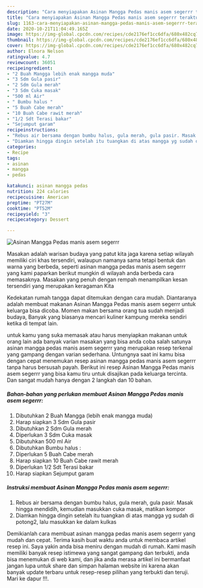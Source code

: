 ```yaml
---
description: "Cara menyiapakan Asinan Mangga Pedas manis asem segerrr teraktual"
title: "Cara menyiapakan Asinan Mangga Pedas manis asem segerrr teraktual"
slug: 1163-cara-menyiapakan-asinan-mangga-pedas-manis-asem-segerrr-teraktual
date: 2020-10-21T11:04:49.165Z
image: https://img-global.cpcdn.com/recipes/cde2176ef1cc6dfa/680x482cq70/asinan-mangga-pedas-manis-asem-segerrr-foto-resep-utama.jpg
thumbnail: https://img-global.cpcdn.com/recipes/cde2176ef1cc6dfa/680x482cq70/asinan-mangga-pedas-manis-asem-segerrr-foto-resep-utama.jpg
cover: https://img-global.cpcdn.com/recipes/cde2176ef1cc6dfa/680x482cq70/asinan-mangga-pedas-manis-asem-segerrr-foto-resep-utama.jpg
author: Elnora Nelson
ratingvalue: 4.7
reviewcount: 36051
recipeingredient:
- "2 Buah Mangga lebih enak mangga muda"
- "3 Sdm Gula pasir"
- "2 Sdm Gula merah"
- "3 Sdm Cuka masak"
- "500 ml Air"
- " Bumbu halus "
- "5 Buah Cabe merah"
- "10 Buah Cabe rawit merah"
- "1/2 Sdt Terasi bakar"
- "Sejumput garam"
recipeinstructions:
- "Rebus air bersama dengan bumbu halus, gula merah, gula pasir. Masak hingga mendidih, kemudian masukkan cuka masak, matikan kompor"
- "Diamkan hingga dingin setelah itu tuangkan di atas mangga yg sudah di potong2, lalu masukkan ke dalam kulkas"
categories:
- Recipe
tags:
- asinan
- mangga
- pedas

katakunci: asinan mangga pedas 
nutrition: 224 calories
recipecuisine: American
preptime: "PT27M"
cooktime: "PT52M"
recipeyield: "3"
recipecategory: Dessert

---
```



![Asinan Mangga Pedas manis asem segerrr](https://img-global.cpcdn.com/recipes/cde2176ef1cc6dfa/680x482cq70/asinan-mangga-pedas-manis-asem-segerrr-foto-resep-utama.jpg)

Masakan adalah warisan budaya yang patut kita jaga karena setiap wilayah memiliki ciri khas tersendiri, walaupun namanya sama tetapi bentuk dan warna yang berbeda, seperti asinan mangga pedas manis asem segerrr yang kami paparkan berikut mungkin di wilayah anda berbeda cara memasaknya. Masakan yang penuh dengan rempah menampilkan kesan tersendiri yang merupakan keragaman Kita

Kedekatan rumah tangga dapat ditemukan dengan cara mudah. Diantaranya adalah membuat makanan Asinan Mangga Pedas manis asem segerrr untuk keluarga bisa dicoba. Momen makan bersama orang tua sudah menjadi budaya, Banyak yang biasanya mencari kuliner kampung mereka sendiri ketika di tempat lain.



untuk kamu yang suka memasak atau harus menyiapkan makanan untuk orang lain ada banyak varian masakan yang bisa anda coba salah satunya asinan mangga pedas manis asem segerrr yang merupakan resep terkenal yang gampang dengan varian sederhana. Untungnya saat ini kamu bisa dengan cepat menemukan resep asinan mangga pedas manis asem segerrr tanpa harus bersusah payah.
Berikut ini resep Asinan Mangga Pedas manis asem segerrr yang bisa kamu tiru untuk disajikan pada keluarga tercinta. Dan sangat mudah hanya dengan 2 langkah dan 10 bahan.


<!--inarticleads1-->

##### Bahan-bahan yang perlukan membuat Asinan Mangga Pedas manis asem segerrr:

1. Dibutuhkan 2 Buah Mangga (lebih enak mangga muda)
1. Harap siapkan 3 Sdm Gula pasir
1. Dibutuhkan 2 Sdm Gula merah
1. Diperlukan 3 Sdm Cuka masak
1. Dibutuhkan 500 ml Air
1. Dibutuhkan  Bumbu halus :
1. Diperlukan 5 Buah Cabe merah
1. Harap siapkan 10 Buah Cabe rawit merah
1. Diperlukan 1/2 Sdt Terasi bakar
1. Harap siapkan Sejumput garam




<!--inarticleads2-->

##### Instruksi membuat  Asinan Mangga Pedas manis asem segerrr:

1. Rebus air bersama dengan bumbu halus, gula merah, gula pasir. Masak hingga mendidih, kemudian masukkan cuka masak, matikan kompor
1. Diamkan hingga dingin setelah itu tuangkan di atas mangga yg sudah di potong2, lalu masukkan ke dalam kulkas




Demikianlah cara membuat asinan mangga pedas manis asem segerrr yang mudah dan cepat. Terima kasih buat waktu anda untuk membaca artikel resep ini. Saya yakin anda bisa meniru dengan mudah di rumah. Kami masih memiliki banyak resep istimewa yang sangat gampang dan terbukti, anda bisa menemukan di web kami, dan jika anda merasa artikel ini bermanfaat jangan lupa untuk share dan simpan halaman website ini karena akan banyak update terbaru untuk resep-resep pilihan yang terbukti dan teruji. Mari ke dapur !!!. 
